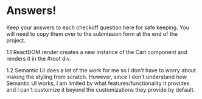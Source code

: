 # Answers!
Keep your answers to each checkoff question here for safe keeping. You will need to copy them over to the submission form at the end of the project. 

1.1
ReactDOM.render creates a new instance of the Cart component and renders it in the #root div.

1.2
Semantic UI does a lot of the work for me so I don't have to worry about making the styling from scratch. However, since I don't understand how Semantic UI works, I am limited by what features/functionality it provides and I can't customize it beyond the customizations they provide by default.